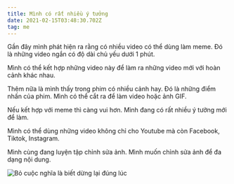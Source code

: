 ```yaml
---
title: Mình có rất nhiều ý tưởng
date: 2021-02-15T03:48:30.702Z
tag: me
---
```

Gần đây mình phát hiện ra rằng có nhiều video có thể dùng làm meme. Đó là những video ngắn có độ dài chủ yếu dưới 1 phút.

Mình có thể kết hợp những video này để làm ra những video mới với hoàn cảnh khác nhau. 

Thêm nữa là mình thấy trong phim có nhiều cảnh hay. Đó là những điểm nhấn của phim. Mình có thể cắt ra để làm video hoặc ảnh GIF. 

Nếu kết hợp với meme thì càng vui hơn. Mình đang có rất nhiều ý tưởng mới để làm.

Mình có thể dùng những video không chỉ cho Youtube mà còn Facebook, Tiktok, Instagram.

Mình cùng đang luyện tập chỉnh sửa ảnh. Mình muốn chỉnh sửa ảnh để đa dạng nội dung.

![Bỏ cuộc nghĩa là biết dừng lại đúng lúc](/uploads/never-give-up.png "Bỏ cuộc nghĩa là biết dừng lại đúng lúc")